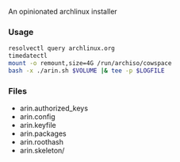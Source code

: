 An opinionated archlinux installer

### Usage
```sh
resolvectl query archlinux.org
timedatectl
mount -o remount,size=4G /run/archiso/cowspace
bash -x ./arin.sh $VOLUME |& tee -p $LOGFILE
```

### Files
- arin.authorized_keys
- arin.config
- arin.keyfile
- arin.packages
- arin.roothash
- arin.skeleton/

<!-- ### Rationale -->
<!-- ### Assumptions -->
<!-- ### Warranty -->
